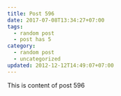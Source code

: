 ```yaml
---
title: Post 596
date: 2017-07-08T13:34:27+07:00
tags:
  - random post
  - post has 5
category:
  - random post
  - uncategorized
updated: 2012-12-12T14:49:07+07:00
---
```

This is content of post 596